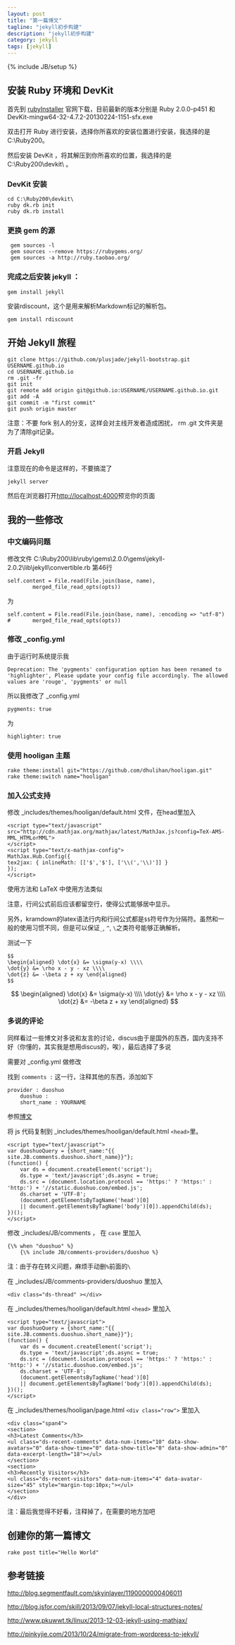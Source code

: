 ```yaml
---
layout: post
title: "第一篇博文"
tagline: "jekyll初步构建"
description: "jekyll初步构建"
category: jekyll
tags: [jekyll]
---
```

{% include JB/setup %}

## 安装 Ruby 环境和 DevKit

首先到 [rubyInstaller](http://rubyinstaller.org/downloads/) 官网下载，目前最新的版本分别是 Ruby 2.0.0-p451 和 DevKit-mingw64-32-4.7.2-20130224-1151-sfx.exe

双击打开 Ruby 进行安装，选择你所喜欢的安装位置进行安装，我选择的是 C:\Ruby200。

然后安装 DevKit ，将其解压到你所喜欢的位置，我选择的是 C:\Ruby200\devkit\ 。

### DevKit 安装

	cd C:\Ruby200\devkit\
	ruby dk.rb init
	ruby dk.rb install

### 更换 gem 的源

	 gem sources -l
	 gem sources --remove https://rubygems.org/
	 gem sources -a http://ruby.taobao.org/
	
### 完成之后安装 jekyll ：

	gem install jekyll

安装rdiscount，这个是用来解析Markdown标记的解析包。

	gem install rdiscount

## 开始 Jekyll 旅程

	git clone https://github.com/plusjade/jekyll-bootstrap.git USERNAME.github.io
	cd USERNAME.github.io
	rm .git -fr
	git init
	git remote add origin git@github.io:USERNAME/USERNAME.github.io.git
	git add -A
	git commit -m "first commit"
	git push origin master

注意：不要 fork 别人的分支，这样会对主线开发者造成困扰， rm .git 文件夹是为了清除git记录。

### 开启 Jekyll

注意现在的命令是这样的，不要搞混了

	jekyll server

然后在浏览器打开<http://localhost:4000>预览你的页面

## 我的一些修改

### 中文编码问题

修改文件 C:\Ruby200\lib\ruby\gems\2.0.0\gems\jekyll-2.0.2\lib\jekyll\convertible.rb 第46行

	self.content = File.read(File.join(base, name),
			merged_file_read_opts(opts))
	
为
	
	self.content = File.read(File.join(base, name), :encoding => "utf-8")
	#		merged_file_read_opts(opts))

### 修改 _config.yml

由于运行时系统提示我

	Deprecation: The 'pygments' configuration option has been renamed to 'highlighter', Please update your config file accordingly. The allowed values are 'rouge', 'pygments' or null

所以我修改了 _config.yml

	pygments: true

为

	highlighter: true
	
### 使用 hooligan 主题

	rake theme:install git="https://github.com/dhulihan/hooligan.git"
	rake theme:switch name="hooligan"

### 加入公式支持

修改 _includes/themes/hooligan/default.html 文件，在head里加入

	<script type="text/javascript" src="http://cdn.mathjax.org/mathjax/latest/MathJax.js?config=TeX-AMS-MML_HTMLorMML">
	</script>
	<script type="text/x-mathjax-config">
	MathJax.Hub.Config({
	tex2jax: { inlineMath: [['$','$'], ['\\(','\\)']] }
	});
	</script>

使用方法和 LaTeX 中使用方法类似

注意，行间公式前后应该都留空行，使得公式能够居中显示。

另外，kramdown的latex语法行内和行间公式都是`$$`符号作为分隔符。虽然和一般的使用习惯不同，但是可以保证`_`, `^`, `\`之类符号能够正确解析。

测试一下

	$$ 
	\begin{aligned} \dot{x} &= \sigma(y-x) \\\\
	\dot{y} &= \rho x - y - xz \\\\
	\dot{z} &= -\beta z + xy \end{aligned}
	$$

$$ 
\begin{aligned} \dot{x} &= \sigma(y-x) \\\\
\dot{y} &= \rho x - y - xz \\\\
\dot{z} &= -\beta z + xy \end{aligned}
$$

### 多说的评论

同样看过一些博文对多说和友言的讨论，discus由于是国外的东西，国内支持不好（你懂的，其实我是想用discus的，唉），最后选择了多说

需要对 _config.yml 做修改

找到 `comments :` 这一行，注释其他的东西，添加如下

	provider : duoshuo
		duoshuo :
		short_name : YOURNAME

参照[博文](http://pinkyjie.com/2013/10/24/migrate-from-wordpress-to-jekyll/)

将 js 代码复制到 _includes/themes/hooligan/default.html `<head>`里。

	<script type="text/javascript">
	var duoshuoQuery = {short_name:"{{ site.JB.comments.duoshuo.short_name}}"};
	(function() {
		var ds = document.createElement('script');
		ds.type = 'text/javascript';ds.async = true;
		ds.src = (document.location.protocol == 'https:' ? 'https:' : 'http:') + '//static.duoshuo.com/embed.js';
		ds.charset = 'UTF-8';
		(document.getElementsByTagName('head')[0] 
		|| document.getElementsByTagName('body')[0]).appendChild(ds);
	})();
	</script>

修改 _includes/JB/comments ， 在 `case` 里加入

    {\% when "duoshuo" %}
        {\% include JB/comments-providers/duoshuo %}
注：由于存在转义问题，麻烦手动删`%`前面的`\`

在 _includes/JB/comments-providers/duoshuo 里加入

	<div class="ds-thread" ></div>

在 _includes/themes/hooligan/default.html `<head>` 里加入


	<script type="text/javascript">
	var duoshuoQuery = {short_name:"{{ site.JB.comments.duoshuo.short_name}}"};
	(function() {
		var ds = document.createElement('script');
		ds.type = 'text/javascript';ds.async = true;
		ds.src = (document.location.protocol == 'https:' ? 'https:' : 'http:') + '//static.duoshuo.com/embed.js';
		ds.charset = 'UTF-8';
		(document.getElementsByTagName('head')[0] 
		|| document.getElementsByTagName('body')[0]).appendChild(ds);
	})();
	</script>

在 _includes/themes/hooligan/page.html `<div class="row">` 里加入

	<div class="span4">
	<section>
	<h3>Latest Comments</h3>
	<ul class="ds-recent-comments" data-num-items="10" data-show-avatars="0" data-show-time="0" data-show-title="0" data-show-admin="0" data-excerpt-length="18"></ul>
	</section>
	<section>
	<h3>Recently Visitors</h3>
	<ul class="ds-recent-visitors" data-num-items="4" data-avatar-size="45" style="margin-top:10px;"></ul>
	</section>
	</div>

注：最后我觉得不好看，注释掉了，在需要的地方加吧


## 创建你的第一篇博文

	rake post title="Hello World"
	
	
	
	
	
## 参考链接

<http://blog.segmentfault.com/skyinlayer/1190000000406011>

<http://blog.jsfor.com/skill/2013/09/07/jekyll-local-structures-notes/>

<http://www.pkuwwt.tk/linux/2013-12-03-jekyll-using-mathjax/>

<http://pinkyjie.com/2013/10/24/migrate-from-wordpress-to-jekyll/>
